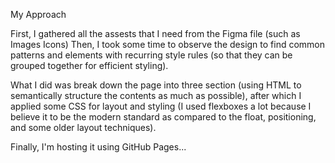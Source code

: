 My Approach

First, I gathered all the assests that I need from the Figma file (such as Images Icons)
Then, I took some time to observe the design to find common patterns and elements with recurring style rules (so that they can be grouped together for efficient styling).

What I did was break down the page into three section (using HTML to semantically structure the contents as much as possible), 
after which I applied some CSS for layout and styling (I used flexboxes a lot because I believe it to be the modern standard as compared to the float, positioning, and some older layout techniques).

Finally, I'm hosting it using GitHub Pages...
